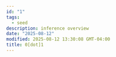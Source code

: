 ```yaml
---
id: "1"
tags:
  - seed
description: inference overview
date: "2025-08-12"
modified: 2025-08-12 13:30:08 GMT-04:00
title: 0[dot]1
---
```


